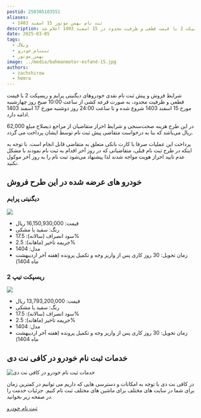 ```yaml
---
postid: 250305103551
aliases:
  - ثبت نام بهمن موتور 15 اسفند 1403
description: شرایط فروش و پیش ثبت نام نقدی خودروهای دیگنیتی پرایم و ریسپکت 2 با قیمت قطعی و ظرفیت محدود در 15 اسفند 1403 اعلام شد.
date: 2025-03-05
tags:
  - وبلاگ
  - ثبتنام_خودرو
  - بهمن_موتور
image: ../media/bahmanmotor-esfand-15.jpg
authors:
  - zachshirow
  - hemra
---
```



شرایط فروش و پیش ثبت نام نقدی خودروهای دیگنیتی پرایم و ریسپکت 2 با قیمت قطعی و ظرفیت محدود، به صورت قرعه کشی از ساعت 10:00 صبح روز چهارشنبه مورخ 15 اسفند 1403 شروع شده و تا ساعت 24:00 روز دوشنبه مورخ 17 اسفند 1403 ادامه دارد.

در این طرح هزینه صحت‌سنجی و شرایط احراز متقاضیان از مراجع ذیصلاح مبلغ 62,000 ریال می‌باشد که بنا به درخواست متقاضی پیش ثبت نام توسط ایشان پرداخت می گردد. 

پرداخت این عملیات صرفا با کارت بانکی متعلق به متقاضی قابل انجام است. با توجه به اینکه در طرح ثبت نام قبلی، متقاضیانی که در روز آخر اقدام به ثبت نام نمودند با مشکل عدم تایید احراز هویت مواجه شدند لذا پیشنهاد می‌شود ثبت نام را به روز آخر موکول نکنید.

## خودرو های عرضه شده در این طرح فروش

### دیگنیتی پرایم

![](../media/dignity-prime.png)

- قیمت: 16,150,930,000 ریال
- رنگ: سفید یا مشکی
- سود انصراف (سالانه): 17.5%
- جریمه تاخیر (ماهانه): 2.5%
- مدل: 1404
- زمان تحویل: 30 روز کاری پس از واریز وجه و تکمیل پرونده (هفته آخر اردیبهشت ماه 1404)
### ریسپکت تیپ 2

![](../media/respect-type-2.png)

- قیمت: 13,793,200,000 ریال
- رنگ: سفید یا مشکی
- سود انصراف (سالانه): 17.5%
- جریمه تاخیر (ماهانه): 2.5%
- مدل: 1404
- زمان تحویل: 30 روز کاری پس از واریز وجه و تکمیل پرونده (هفته آخر اردیبهشت ماه 1404)

## خدمات ثبت نام خودرو در کافی نت دی

![خدمات ثبت نام خودرو در کافی نت دی](../media/car-signup.jpg)

در کافی نت دی با توجه به امکانات و دسترسی هایی که داریم می توانیم در کمترین زمان برای شما در سایت های مختلف برای ماشین های مختلف ثبت نام کنیم. جزئیات خدمت را در صفحه زیر بخوانید. 

[ثبت نام خودرو](../services/car-signup.md)